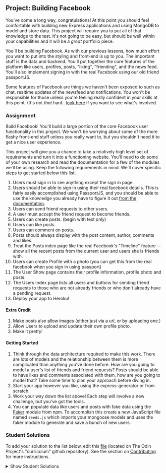 ## Project: Building Facebook

You've come a long way, congratulations!  At this point you should feel comfortable with building new Express applications and using MongoDB to model and store data.  This project will require you to put all of that knowledge to the test.  It's not going to be easy, but should be well within your capabilities and it will be a _great_ portfolio piece.

You'll be building Facebook.  As with our previous lessons, how much effort you want to put into the styling and front-end is up to you. The important stuff is the data and backend. You'll put together the core features of the platform like users, profiles, posts, "liking", "friending", and the news feed.  You'll also implement signing in with the real Facebook using our old friend passportJS.

Some features of Facebook are things we haven't been exposed to such as chat, realtime updates of the newsfeed and notifications.  You won't be responsible for those unless you're feeling really confident in your skills at this point.  (It's not _that_ hard.. [look here](https://socket.io/) if you want to see what's involved.

### Assignment

Build Facebook!  You'll build a large portion of the core Facebook user functionality in this project. We won't be worrying about some of the more flashy front-end stuff unless you really want to, but you shouldn't need it to get a nice user experience.

This project will give you a chance to take a relatively high level set of requirements and turn it into a functioning website. You'll need to do some of your own research and read the documentation for a few of the modules we'll be using. Keep the following requirements in mind.  We'll cover specific steps to get started below this list.

<div class="lesson-content__panel" markdown="1">

1. Users must sign in to see anything except the sign in page.
2. Users should be able to sign in using their real facebook details.  This is fairly easily accomplished using PassportJS, and you should be able to use the knowledge you already have to figure it out [from the documentation](http://www.passportjs.org/docs/facebook/).
3. Users can send friend requests to other users.
4. A user must accept the friend request to become friends.
5. Users can create posts. (begin with text only)
6. Users can like posts.
7. Users can comment on posts.
8. Posts should always display with the post content, author, comments and likes.
9. Treat the Posts index page like the real Facebook's "Timeline" feature -- show all the recent posts from the current user and users she is friends with.
10. Users can create  Profile with a photo (you can get this from the real facebook when you sign in using passport)
11. The User Show page contains their profile information, profile photo and posts.
12. The Users Index page lists all users and buttons for sending friend requests to those who are not already friends or who don't already have a pending request.
13. Deploy your app to Heroku!

#### Extra Credit

1. Make posts also allow images (either just via a url, or by uploading one.)
2. Allow Users to upload and update their own profile photo.
3. Make it pretty!

#### Getting Started

1. Think through the data architecture required to make this work.  There are lots of models and the relationship between them is more complicated than anything you've done before.  How are you going to model a user's list of friends and friend requests? Posts should be able to have likes and comments associated with them, how are you going to model that? Take some time to plan your approach before diving in.
2. Start your app however you like, using the express-generator or from scratch.
3. Work your way down the list above!  Each step will involve a new challenge, but you've got the tools.
4. You can populate data like users and posts with fake data using the [Faker](https://github.com/marak/Faker.js/) module from npm.  To accomplish this create a new JavaScript file named `seeds.js` which imports your mongoose models and uses the faker module to generate and save a bunch of new users.
</div>

### Student Solutions
To add your solution to the list below, edit this [file](https://github.com/TheOdinProject/curriculum/blob/master/nodeJS/Odin-Book.md) (located on The Odin Project's "curriculum" github repository). See the section on [Contributing](http://github.com/TheOdinProject/curriculum/blob/master/contributing.md) for more instructions.

<details markdown="block">
  <summary> Show Student Solutions </summary>

- Add your solution below this line!

* [barrysweeney's Solution](https://github.com/barrysweeney/TOPBOOK) - [View in browser](https://calm-falls-42453.herokuapp.com/)
</details>

